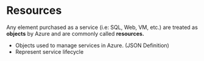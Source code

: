 # Resources
Any element purchased as a service (i.e: SQL, Web, VM, etc.) are treated as **objects** by Azure and are commonly called **resources.**

- Objects used to manage services in Azure. (JSON Definition)
- Represent service lifecycle
